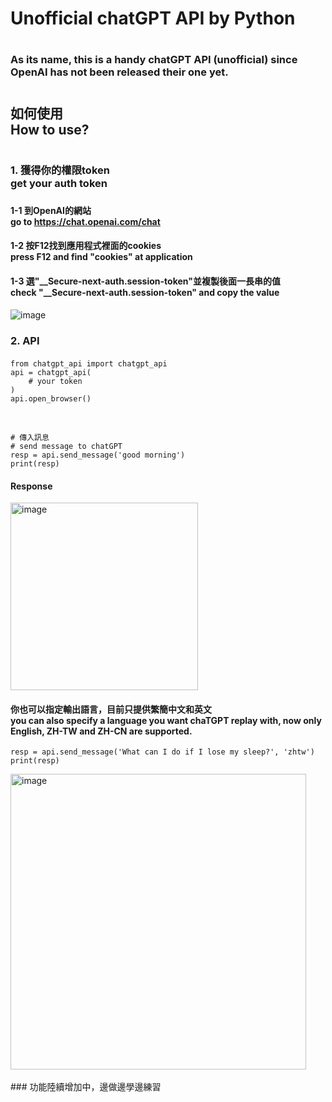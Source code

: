 # Unofficial chatGPT API by Python
#  
### As its name, this is a handy chatGPT API (unofficial) since OpenAI has not been released their one yet.
# 
## 如何使用 <br/>How to use?
# 
### 1. 獲得你的權限token  <br/> get your auth token
### 
#### 1-1 到OpenAI的網站 <br> go to https://chat.openai.com/chat  

#### 
#### 1-2 按F12找到應用程式裡面的cookies <br/> press F12 and find "cookies" at application

#### 
#### 1-3 選"__Secure-next-auth.session-token"並複製後面一長串的值 <br/> check "__Secure-next-auth.session-token" and copy the value

#### 
![image](https://user-images.githubusercontent.com/71726501/209456014-0076c303-6a4f-460b-84a6-a3aacb48f24b.png)


### 2. API
#### 
```
from chatgpt_api import chatgpt_api
api = chatgpt_api(
    # your token
)
api.open_browser()
```

<br/>

```
# 傳入訊息
# send message to chatGPT
resp = api.send_message('good morning')
print(resp)
```
#### Response
<img width="300" alt="image" src="https://user-images.githubusercontent.com/71726501/209455949-78240372-ce8e-40e7-b961-88523f30903d.png">


#### 你也可以指定輸出語言，目前只提供繁簡中文和英文 <br/> you can also specify a language you want chaTGPT replay with, now only English, ZH-TW and ZH-CN are supported. 
```
resp = api.send_message('What can I do if I lose my sleep?', 'zhtw')
print(resp)
```
<img width="473" alt="image" src="https://user-images.githubusercontent.com/71726501/209456147-fc27662e-9939-4222-8ab4-ba10c8184195.png">
<br/>
<br/>
### 功能陸續增加中，邊做邊學邊練習

